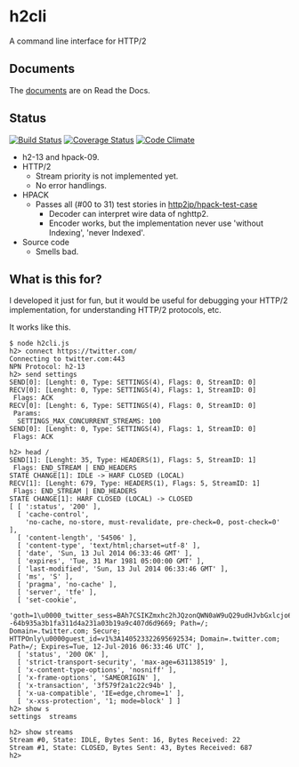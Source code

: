 h2cli
=====

A command line interface for HTTP/2

Documents
---------

The [documents](http://h2cli.readthedocs.org/en/latest/) are on Read the Docs.


Status
------

[![Build Status](https://travis-ci.org/maskit/h2cli.svg?branch=master)](https://travis-ci.org/maskit/h2cli)
[![Coverage Status](https://img.shields.io/coveralls/maskit/h2cli.svg)](https://coveralls.io/r/maskit/h2cli?branch=master)
[![Code Climate](https://codeclimate.com/github/maskit/h2cli.png)](https://codeclimate.com/github/maskit/h2cli)

- h2-13 and hpack-09.
- HTTP/2
    - Stream priority is not implemented yet.
    - No error handlings.
- HPACK
    - Passes all (#00 to 31) test stories in [http2jp/hpack-test-case](https://github.com/http2jp/hpack-test-case/)
        - Decoder can interpret wire data of nghttp2.
        - Encoder works, but the implementation never use 'without Indexing', 'never Indexed'.
- Source code
    - Smells bad.


What is this for?
-----------------

I developed it just for fun, but it would be useful for debugging your HTTP/2 implementation, for understanding HTTP/2 protocols, etc.

It works like this.

```
$ node h2cli.js
h2> connect https://twitter.com/
Connecting to twitter.com:443
NPN Protocol: h2-13
h2> send settings
SEND[0]: [Lenght: 0, Type: SETTINGS(4), Flags: 0, StreamID: 0]
RECV[0]: [Lenght: 0, Type: SETTINGS(4), Flags: 1, StreamID: 0]
 Flags: ACK
RECV[0]: [Lenght: 6, Type: SETTINGS(4), Flags: 0, StreamID: 0]
 Params:
  SETTINGS_MAX_CONCURRENT_STREAMS: 100
SEND[0]: [Lenght: 0, Type: SETTINGS(4), Flags: 1, StreamID: 0]
 Flags: ACK

h2> head /
SEND[1]: [Lenght: 35, Type: HEADERS(1), Flags: 5, StreamID: 1]
 Flags: END_STREAM | END_HEADERS
STATE CHANGE[1]: IDLE -> HARF CLOSED (LOCAL)
RECV[1]: [Lenght: 679, Type: HEADERS(1), Flags: 5, StreamID: 1]
 Flags: END_STREAM | END_HEADERS
STATE CHANGE[1]: HARF CLOSED (LOCAL) -> CLOSED
[ [ ':status', '200' ],
  [ 'cache-control',
    'no-cache, no-store, must-revalidate, pre-check=0, post-check=0' ],
  [ 'content-length', '54506' ],
  [ 'content-type', 'text/html;charset=utf-8' ],
  [ 'date', 'Sun, 13 Jul 2014 06:33:46 GMT' ],
  [ 'expires', 'Tue, 31 Mar 1981 05:00:00 GMT' ],
  [ 'last-modified', 'Sun, 13 Jul 2014 06:33:46 GMT' ],
  [ 'ms', 'S' ],
  [ 'pragma', 'no-cache' ],
  [ 'server', 'tfe' ],
  [ 'set-cookie',
    'goth=1\u0000_twitter_sess=BAh7CSIKZmxhc2hJQzonQWN0aW9uQ29udHJvbGxlcjo6Rmxhc2g6OkZsYXNo%250ASGFzaHsABjoKQHVzZWR7ADoPY3JlYXRlZF9hdGwrCN9kbS5HAToMY3NyZl9p%250AZCIlMDM1NjdiNmI1OGRlOTEyYWUzYWU0NmE5OWVhZGU0ZmE6B2lkIiVlZjgy%250ANGNjN2QwM2QwMDcyZDA2ZTk5MDg4MzhmOWFiOA%253D%253D--64b935a3b1fa311d4a231a03b19a9c407d6d9669; Path=/; Domain=.twitter.com; Secure; HTTPOnly\u0000guest_id=v1%3A140523322695692534; Domain=.twitter.com; Path=/; Expires=Tue, 12-Jul-2016 06:33:46 UTC' ],
  [ 'status', '200 OK' ],
  [ 'strict-transport-security', 'max-age=631138519' ],
  [ 'x-content-type-options', 'nosniff' ],
  [ 'x-frame-options', 'SAMEORIGIN' ],
  [ 'x-transaction', '3f579f2a1c22c94b' ],
  [ 'x-ua-compatible', 'IE=edge,chrome=1' ],
  [ 'x-xss-protection', '1; mode=block' ] ]
h2> show s
settings  streams

h2> show streams
Stream #0, State: IDLE, Bytes Sent: 16, Bytes Received: 22
Stream #1, State: CLOSED, Bytes Sent: 43, Bytes Received: 687
h2> 
```

